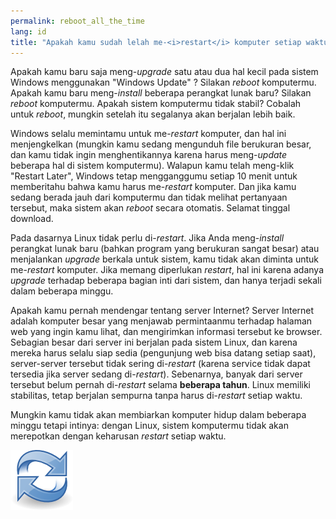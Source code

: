 ```yaml
---
permalink: reboot_all_the_time
lang: id
title: "Apakah kamu sudah lelah me-<i>restart</i> komputer setiap waktu?"
---
```


Apakah kamu baru saja meng-<i>upgrade</i> satu atau dua hal kecil pada sistem Windows menggunakan "Windows Update" ? Silakan <i>reboot</i> komputermu. Apakah kamu baru meng-<i>install</i> beberapa perangkat lunak baru? Silakan <i>reboot</i> komputermu. Apakah sistem komputermu tidak stabil? Cobalah untuk <i>reboot</i>, mungkin setelah itu segalanya akan berjalan lebih baik.

Windows selalu memintamu untuk me-<i>restart</i> komputer, dan hal ini menjengkelkan (mungkin kamu sedang mengunduh file berukuran besar, dan kamu tidak ingin menghentikannya karena harus meng-<i>update</i> beberapa hal di sistem komputermu). Walapun kamu telah meng-klik "Restart Later", Windows tetap mengganggumu setiap 10 menit untuk memberitahu bahwa kamu harus
me-<i>restart</i> komputer. Dan jika kamu sedang berada jauh dari komputermu dan tidak melihat pertanyaan tersebut, maka sistem akan <i>reboot</i> secara otomatis. Selamat tinggal download.

Pada dasarnya Linux tidak perlu di-<i>restart</i>. Jika Anda meng-<i>install</i> perangkat lunak baru (bahkan program yang berukuran sangat besar) atau menjalankan <i>upgrade</i> berkala untuk sistem, kamu tidak akan diminta untuk me-<i>restart</i> komputer. Jika memang diperlukan <i>restart</i>, hal ini karena adanya <i>upgrade</i> terhadap beberapa bagian inti dari sistem, dan hanya terjadi sekali dalam beberapa minggu.

Apakah kamu pernah mendengar tentang server Internet? Server Internet adalah komputer besar yang menjawab permintaanmu terhadap halaman web yang ingin kamu lihat, dan mengirimkan informasi tersebut ke browser. Sebagian besar dari server ini berjalan pada sistem Linux, dan karena mereka harus selalu siap sedia (pengunjung web bisa datang setiap saat), server-server tersebut tidak sering di-<i>restart</i> (karena service tidak dapat tersedia jika server sedang di-<i>restart</i>). Sebenarnya, banyak dari server tersebut belum pernah di-<i>restart</i> selama <b>beberapa tahun</b>. Linux memiliki stabilitas, tetap berjalan sempurna tanpa harus di-<i>restart</i> setiap waktu.

Mungkin kamu tidak akan membiarkan komputer hidup dalam beberapa minggu tetapi intinya: dengan Linux, sistem komputermu tidak akan merepotkan dengan keharusan <i>restart</i> setiap waktu.

<img src="/img/reboot_all_the_time_thumb.png" />




